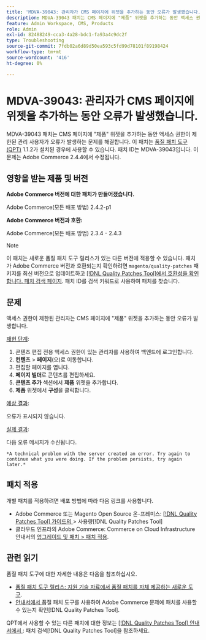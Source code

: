 ```yaml
---
title: 'MDVA-39043: 관리자가 CMS 페이지에 위젯을 추가하는 동안 오류가 발생했습니다.'
description: MDVA-39043 패치는 CMS 페이지에 "제품" 위젯을 추가하는 동안 액세스 권한이 제한된 관리 사용자가 오류가 발생하는 문제를 해결합니다. 이 패치는 [Quality Patches Tool (QPT)](https://experienceleague.adobe.com/ko/docs/commerce-operations/tools/quality-patches-tool/quality-patches-tool-to-self-serve-quality-patches) 1.1.2가 설치된 경우 사용할 수 있습니다. 패치 ID는 MDVA-39043입니다. 이 문제는 Adobe Commerce 2.4.4에서 수정됩니다.
feature: Admin Workspace, CMS, Products
role: Admin
exl-id: 82488249-cca3-4a28-bdc1-fa93a4c9dc2f
type: Troubleshooting
source-git-commit: 7fdb02a6d89d50ea593c5fd99d78101f89198424
workflow-type: tm+mt
source-wordcount: '416'
ht-degree: 0%

---
```


# MDVA-39043: 관리자가 CMS 페이지에 위젯을 추가하는 동안 오류가 발생했습니다.

MDVA-39043 패치는 CMS 페이지에 &quot;제품&quot; 위젯을 추가하는 동안 액세스 권한이 제한된 관리 사용자가 오류가 발생하는 문제를 해결합니다. 이 패치는 [품질 패치 도구(QPT)](https://experienceleague.adobe.com/ko/docs/commerce-operations/tools/quality-patches-tool/quality-patches-tool-to-self-serve-quality-patches) 1.1.2가 설치된 경우에 사용할 수 있습니다. 패치 ID는 MDVA-39043입니다. 이 문제는 Adobe Commerce 2.4.4에서 수정됩니다.

## 영향을 받는 제품 및 버전

**Adobe Commerce 버전에 대한 패치가 만들어졌습니다.**

Adobe Commerce(모든 배포 방법) 2.4.2-p1

**Adobe Commerce 버전과 호환:**

Adobe Commerce(모든 배포 방법) 2.3.4 - 2.4.3

>[!NOTE]
>
>이 패치는 새로운 품질 패치 도구 릴리스가 있는 다른 버전에 적용할 수 있습니다. 패치가 Adobe Commerce 버전과 호환되는지 확인하려면 `magento/quality-patches` 패키지를 최신 버전으로 업데이트하고 [[!DNL Quality Patches Tool]에서 호환성을 확인합니다. 패치 검색 페이지](https://experienceleague.adobe.com/ko/docs/commerce-operations/tools/quality-patches-tool/quality-patches-tool-to-self-serve-quality-patches). 패치 ID를 검색 키워드로 사용하여 패치를 찾습니다.

## 문제

액세스 권한이 제한된 관리자는 CMS 페이지에 &quot;제품&quot; 위젯을 추가하는 동안 오류가 발생합니다.

<u>재현 단계</u>:

1. 콘텐츠 편집 전용 액세스 권한이 있는 관리자를 사용하여 백엔드에 로그인합니다.
1. **컨텐츠** > **페이지**(으)로 이동합니다.
1. 편집할 페이지를 엽니다.
1. **페이지 빌더**&#x200B;로 콘텐츠를 편집하세요.
1. **콘텐츠 추가** 섹션에서 **제품** 위젯을 추가합니다.
1. **제품** 위젯에서 **구성**&#x200B;을 클릭합니다.

<u>예상 결과</u>:

오류가 표시되지 않습니다.

<u>실제 결과</u>:

다음 오류 메시지가 수신됩니다.

`*A technical problem with the server created an error. Try again to continue what you were doing. If the problem persists, try again later.*`

## 패치 적용

개별 패치를 적용하려면 배포 방법에 따라 다음 링크를 사용합니다.

* Adobe Commerce 또는 Magento Open Source 온-프레미스: [[!DNL Quality Patches Tool]  가이드의 ](/help/tools/quality-patches-tool/usage.md)> 사용량[!DNL Quality Patches Tool]
* 클라우드 인프라의 Adobe Commerce: Commerce on Cloud Infrastructure 안내서의 [업그레이드 및 패치 > 패치 적용](https://experienceleague.adobe.com/docs/commerce-cloud-service/user-guide/develop/upgrade/apply-patches.html?lang=ko).

## 관련 읽기

품질 패치 도구에 대한 자세한 내용은 다음을 참조하십시오.

* [품질 패치 도구 릴리스: 지원 기술 자료에서 품질 패치를 자체 제공하는 새로운 도구](https://experienceleague.adobe.com/ko/docs/commerce-operations/tools/quality-patches-tool/quality-patches-tool-to-self-serve-quality-patches).
* [ 안내서에서 ](/help/tools/quality-patches-tool/patches-available-in-qpt/check-patch-for-magento-issue-with-magento-quality-patches.md)품질 패치 도구를 사용하여 Adobe Commerce 문제에 패치를 사용할 수 있는지 확인[!DNL Quality Patches Tool].

QPT에서 사용할 수 있는 다른 패치에 대한 정보는 [[!DNL Quality Patches Tool] 안내서에서 ](https://experienceleague.adobe.com/tools/commerce-quality-patches/index.html?lang=ko): 패치 검색[!DNL Quality Patches Tool]을 참조하세요.
